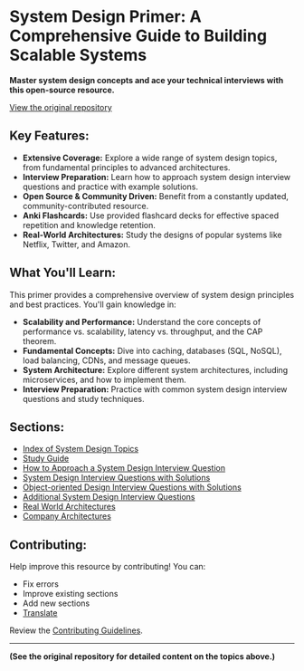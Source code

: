 # System Design Primer: A Comprehensive Guide to Building Scalable Systems

**Master system design concepts and ace your technical interviews with this open-source resource.**

[View the original repository](https://github.com/donnemartin/system-design-primer)

## Key Features:

*   **Extensive Coverage:** Explore a wide range of system design topics, from fundamental principles to advanced architectures.
*   **Interview Preparation:** Learn how to approach system design interview questions and practice with example solutions.
*   **Open Source & Community Driven:** Benefit from a constantly updated, community-contributed resource.
*   **Anki Flashcards:** Use provided flashcard decks for effective spaced repetition and knowledge retention.
*   **Real-World Architectures:** Study the designs of popular systems like Netflix, Twitter, and Amazon.

## What You'll Learn:

This primer provides a comprehensive overview of system design principles and best practices. You'll gain knowledge in:

*   **Scalability and Performance:** Understand the core concepts of performance vs. scalability, latency vs. throughput, and the CAP theorem.
*   **Fundamental Concepts:**  Dive into caching, databases (SQL, NoSQL), load balancing, CDNs, and message queues.
*   **System Architecture:** Explore different system architectures, including microservices, and how to implement them.
*   **Interview Preparation:** Practice with common system design interview questions and study techniques.

## Sections:

*   [Index of System Design Topics](index-of-system-design-topics)
*   [Study Guide](study-guide)
*   [How to Approach a System Design Interview Question](how-to-approach-a-system-design-interview-question)
*   [System Design Interview Questions with Solutions](system-design-interview-questions-with-solutions)
*   [Object-oriented Design Interview Questions with Solutions](object-oriented-design-interview-questions-with-solutions)
*   [Additional System Design Interview Questions](additional-system-design-interview-questions)
*   [Real World Architectures](real-world-architectures)
*   [Company Architectures](company-architectures)

## Contributing:

Help improve this resource by contributing!  You can:

*   Fix errors
*   Improve existing sections
*   Add new sections
*   [Translate](https://github.com/donnemartin/system-design-primer/issues/28)

Review the [Contributing Guidelines](CONTRIBUTING.md).

***

**(See the original repository for detailed content on the topics above.)**